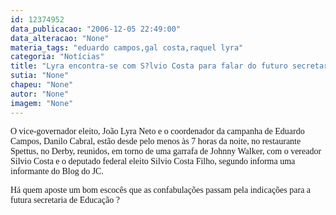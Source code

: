 ```yaml
---
id: 12374952
data_publicacao: "2006-12-05 22:49:00"
data_alteracao: "None"
materia_tags: "eduardo campos,gal costa,raquel lyra"
categoria: "Notícias"
title: "Lyra encontra-se com S?lvio Costa para falar do futuro secretariado de Eduardo Campos"
sutia: "None"
chapeu: "None"
autor: "None"
imagem: "None"
---
```

<p><P><FONT face=Verdana>O vice-governador eleito, João Lyra Neto e o coordenador da campanha de Eduardo Campos, Danilo Cabral, estão desde pelo menos às 7 horas da noite, no restaurante Spettus, no Derby, reunidos, em torno de uma garrafa de Johnny Walker, com o vereador Silvio Costa e o deputado federal eleito Silvio Costa Filho, segundo informa uma informante do Blog do JC.</FONT></P></p>
<p><P><FONT face=Verdana>Há quem aposte um bom escocês que as confabulações passam pela indicações para a futura secretaria de Educação ?</FONT></P> </p>
